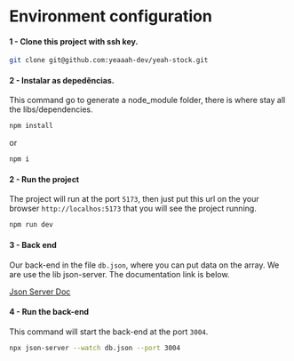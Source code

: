 # Environment configuration

#### 1 - Clone this project with ssh key.

```bash
git clone git@github.com:yeaaah-dev/yeah-stock.git
```

#### 2 - Instalar as depedências.

This command go to generate a node_module folder, there is where stay all the libs/dependencies.

```bash
npm install
```

or

```bash
npm i
```

#### 2 - Run the project

The project will run at the port `5173`, then just put this url on the your browser `http://localhos:5173` that you will see the project running.

```bash
npm run dev
```

#### 3 - Back end

Our back-end in the file `db.json`, where you can put data on the array. We are use the lib json-server. The documentation link is below.

[Json Server Doc](https://github.com/typicode/json-server)

#### 4 - Run the back-end

This command will start the back-end at the port `3004`.

```bash
npx json-server --watch db.json --port 3004
```
